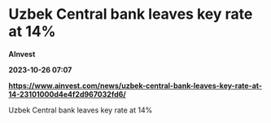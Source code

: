 # Uzbek Central bank leaves key rate at 14%
**AInvest**

**2023-10-26 07:07**

**https://www.ainvest.com/news/uzbek-central-bank-leaves-key-rate-at-14-23101000d4e4f2d967032fd6/**

Uzbek Central bank leaves key rate at 14%